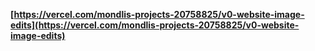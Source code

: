 

**[https://vercel.com/mondlis-projects-20758825/v0-website-image-edits](https://vercel.com/mondlis-projects-20758825/v0-website-image-edits)**
